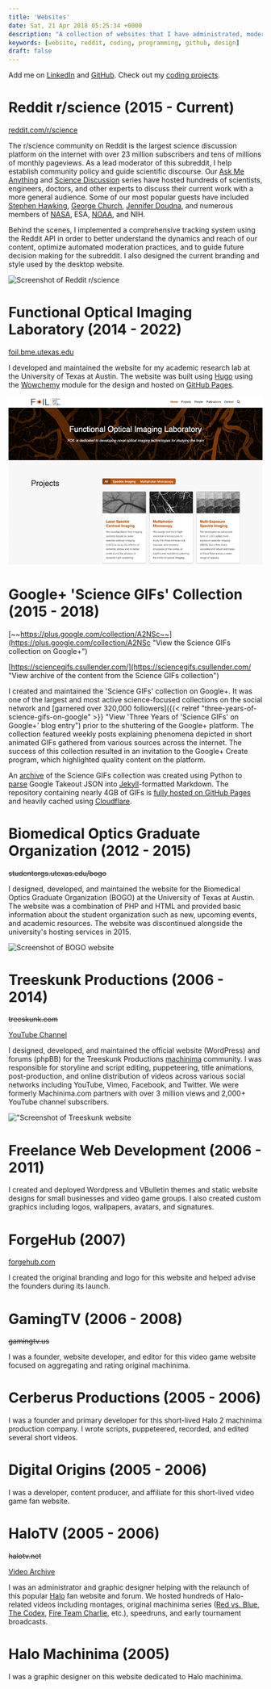 ```yaml
---
title: 'Websites'
date: Sat, 21 Apr 2018 05:25:34 +0000
description: "A collection of websites that I have administrated, moderated, or worked on."
keywords: [website, reddit, coding, programming, github, design]
draft: false
---
```


Add me on [LinkedIn](https://www.linkedin.com/in/csullender) and [GitHub](https://github.com/shiruken/). Check out my [coding projects](/coding).


# Reddit r/science (2015 - Current)

[reddit.com/r/science](https://www.reddit.com/r/science/ "Visit the r/science subreddit")

The r/science community on Reddit is the largest science discussion platform on the internet with over 23 million subscribers and tens of millions of monthly pageviews. As a lead moderator of this subreddit, I help establish community policy and guide scientific discourse. Our [Ask Me Anything](https://www.reddit.com/r/science/search?q=flair%3AAMA&sort=top&restrict_sr=on&t=all) and [Science Discussion](https://www.reddit.com/r/science/search?q=flair:Discussion&restrict_sr=on&sort=new&t=all) series have hosted hundreds of scientists, engineers, doctors, and other experts to discuss their current work with a more general audience. Some of our most popular guests have included [Stephen Hawking](https://www.reddit.com/r/science/comments/3nyn5i/science_ama_series_stephen_hawking_ama_answers/), [George Church](https://www.reddit.com/r/science/comments/4fbcyv/science_ama_series_im_george_church_professor_at/), [Jennifer Doudna](https://www.reddit.com/r/science/comments/7r9pgw/hi_were_here_to_talk_about_all_things_crispr_and/), and numerous members of [NASA](https://www.reddit.com/r/science/search/?q=flair%3ANASA&restrict_sr=1&sort=top), ESA, [NOAA](https://www.reddit.com/r/science/search/?q=flair%3ANOAA&restrict_sr=1&sort=top), and NIH.

Behind the scenes, I implemented a comprehensive tracking system using the Reddit API in order to better understand the dynamics and reach of our content, optimize automated moderation practices, and to guide future decision making for the subreddit. I also designed the current branding and style used by the desktop website.

![Screenshot of Reddit r/science](Reddit-Science.png)

# Functional Optical Imaging Laboratory (2014 - 2022)

[foil.bme.utexas.edu](https://foil.bme.utexas.edu/)

I developed and maintained the website for my academic research lab at the University of Texas at Austin. The website was built using [Hugo](https://gohugo.io/) using the [Wowchemy](https://wowchemy.com/) module for the design and hosted on [GitHub Pages](https://pages.github.com/).

![Screenshot of FOIL website](FOIL.png)


# Google+ 'Science GIFs' Collection (2015 - 2018)

[~~https://plus.google.com/collection/A2NSc~~](https://plus.google.com/collection/A2NSc "View the Science GIFs collection on Google+")

[https://sciencegifs.csullender.com/](https://sciencegifs.csullender.com/ "View archive of the content from the Science GIFs collection")

I created and maintained the 'Science GIFs' collection on Google+. It was one of the largest and most active science-focused collections on the social network and [garnered over 320,000 followers]({{< relref "three-years-of-science-gifs-on-google" >}} "View 'Three Years of 'Science GIFs' on Google+' blog entry") prior to the shuttering of the Google+ platform. The collection featured weekly posts explaining phenomena depicted in short animated GIFs gathered from various sources across the internet. The success of this collection resulted in an invitation to the Google+ Create program, which highlighted quality content on the platform.

An [archive](https://sciencegifs.csullender.com/) of the Science GIFs collection was created using Python to [parse](https://github.com/shiruken/sciencegifs/blob/master/parseGooglePlus.py) Google Takeout JSON into [Jekyll](https://jekyllrb.com/)-formatted Markdown. The repository containing nearly 4GB of GIFs is [fully hosted on GitHub Pages](https://github.com/shiruken/sciencegifs) and heavily cached using [Cloudflare](https://www.cloudflare.com/).


# Biomedical Optics Graduate Organization (2012 - 2015)

~~studentorgs.utexas.edu/bogo~~

I designed, developed, and maintained the website for the Biomedical Optics Graduate Organization (BOGO) at the University of Texas at Austin. The website was a combination of PHP and HTML and provided basic information about the student organization such as new, upcoming events, and academic resources. The website was discontinued alongside the university's hosting services in 2015.

![Screenshot of BOGO website](BOGO.jpg)


# Treeskunk Productions (2006 - 2014)

~~treeskunk.com~~

[YouTube Channel](https://www.youtube.com/user/TreeskunkProductions)

I designed, developed, and maintained the official website (WordPress) and forums (phpBB) for the Treeskunk Productions [machinima](https://en.wikipedia.org/wiki/Machinima) community. I was responsible for storyline and script editing, puppeteering, title animations, post-production, and online distribution of videos across various social networks including YouTube, Vimeo, Facebook, and Twitter. We were formerly Machinima.com partners with over 3 million views and 2,000+ YouTube channel subscribers.

!["Screenshot of Treeskunk website](Treeskunk.jpg)


# Freelance Web Development (2006 - 2011)

I created and deployed Wordpress and VBulletin themes and static website designs for small businesses and video game groups. I also created custom graphics including logos, wallpapers, avatars, and signatures.


# ForgeHub (2007)

[forgehub.com](https://www.forgehub.com/)

I created the original branding and logo for this website and helped advise the founders during its launch.


# GamingTV (2006 - 2008)

~~gamingtv.us~~

I was a founder, website developer, and editor for this video game website focused on aggregating and rating original machinima.


# Cerberus Productions (2005 - 2006)

I was a founder and primary developer for this short-lived Halo 2 machinima production company. I wrote scripts, puppeteered, recorded, and edited several short videos.


# Digital Origins (2005 - 2006)

I was a developer, content producer, and affiliate for this short-lived video game fan website.


# HaloTV (2005 - 2006)

~~halotv.net~~

[Video Archive](/halotv)

I was an administrator and graphic designer helping with the relaunch of this popular [Halo](https://halo.bungie.net/projects/halouniverse.aspx) fan website and forum. We hosted hundreds of Halo-related videos including montages, original machinima series ([Red vs. Blue](https://roosterteeth.com/series/red-vs-blue), [The Codex](https://www.halopedia.org/The_Codex), [Fire Team Charlie](http://halo.wikia.com/wiki/Fire_Team_Charlie_(machinima)), etc.), speedruns, and early tournament broadcasts.


# Halo Machinima (2005)

I was a graphic designer on this website dedicated to Halo machinima.
